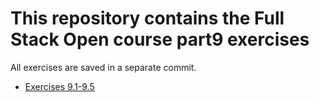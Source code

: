 # This repository contains the Full Stack Open course part9 exercises

All exercises are saved in a separate commit.

- [Exercises 9.1-9.5](./calculator/)
